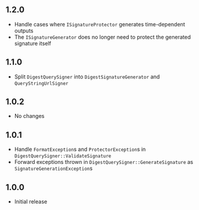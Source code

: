 1.2.0
-----

* Handle cases where `ISignatureProtector` generates time-dependent outputs
* The `ISignatureGenerator` does no longer need to protect the generated signature itself

1.1.0
-----

* Split `DigestQuerySigner` into `DigestSignatureGenerator` and `QueryStringUrlSigner`

1.0.2
-----

* No changes

1.0.1
-----

* Handle `FormatException`s and `ProtectorException`s in `DigestQuerySigner::ValidateSignature`
* Forward exceptions thrown in `DigestQuerySigner::GenerateSignature` as `SignatureGenerationException`s

1.0.0
-----

* Initial release
